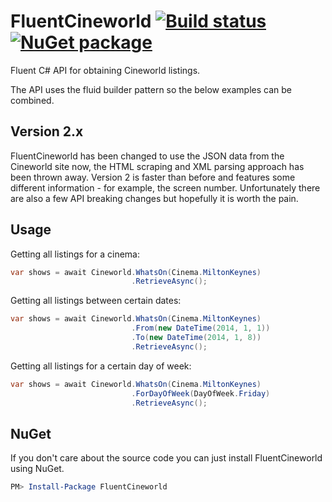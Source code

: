 # FluentCineworld [![Build status](http://img.shields.io/appveyor/ci/lewishenson/fluentcineworld.svg?style=flat)](https://ci.appveyor.com/project/lewishenson/FluentCineworld) [![NuGet package](https://buildstats.info/nuget/FluentCineworld)](https://www.nuget.org/packages/FluentCineworld)

Fluent C# API for obtaining Cineworld listings.

The API uses the fluid builder pattern so the below examples can be combined.

## Version 2.x

FluentCineworld has been changed to use the JSON data from the Cineworld site now, the HTML scraping and XML parsing approach has been thrown away. Version 2 is faster than before and features some different information - for example, the screen number. Unfortunately there are also a few API breaking changes but hopefully it is worth the pain.

## Usage

Getting all listings for a cinema:

```csharp
var shows = await Cineworld.WhatsOn(Cinema.MiltonKeynes)
                           .RetrieveAsync();
```

Getting all listings between certain dates:

```csharp
var shows = await Cineworld.WhatsOn(Cinema.MiltonKeynes)
                           .From(new DateTime(2014, 1, 1))
                           .To(new DateTime(2014, 1, 8))
                           .RetrieveAsync();
```

Getting all listings for a certain day of week:

```csharp
var shows = await Cineworld.WhatsOn(Cinema.MiltonKeynes)
                           .ForDayOfWeek(DayOfWeek.Friday)
                           .RetrieveAsync();
```                     


## NuGet

If you don't care about the source code you can just install FluentCineworld using NuGet.

```powershell
PM> Install-Package FluentCineworld
```
